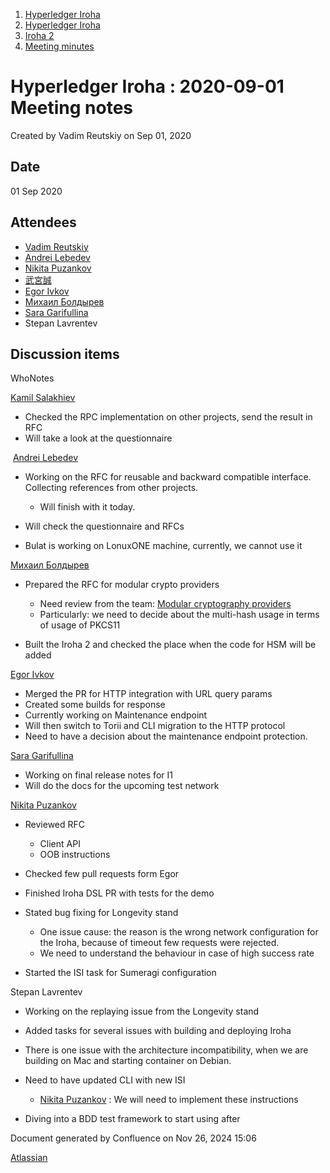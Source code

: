 1. [Hyperledger Iroha](index.html)
2. [Hyperledger Iroha](Hyperledger-Iroha_20873224.html)
3. [Iroha 2](Iroha-2_21012047.html)
4. [Meeting minutes](Meeting-minutes_21016015.html)

# Hyperledger Iroha : 2020-09-01 Meeting notes

Created by Vadim Reutskiy on Sep 01, 2020

## Date

01 Sep 2020

## Attendees

- [Vadim Reutskiy](https://lf-hyperledger.atlassian.net/wiki/people/5b8d04b72786fb2bf79a7405?ref=confluence)
- [Andrei Lebedev](https://lf-hyperledger.atlassian.net/wiki/people/557058:c02f1b3d-42e6-4519-ba84-2d0476dccbc9?ref=confluence)
- [Nikita Puzankov](https://lf-hyperledger.atlassian.net/wiki/people/5df113768998970e5b434e0a?ref=confluence)
- [武宮誠](https://lf-hyperledger.atlassian.net/wiki/people/557058:12c320e6-5d17-404f-b20e-bfa5721ae960?ref=confluence)
- [Egor Ivkov](https://lf-hyperledger.atlassian.net/wiki/people/5dd9631c1cf3c20ef5ff9f0f?ref=confluence)
- [Михаил Болдырев](https://lf-hyperledger.atlassian.net/wiki/people/557058:584193b8-9303-4b5a-8cb3-8153294c8cc2?ref=confluence)
- [Sara Garifullina](https://lf-hyperledger.atlassian.net/wiki/people/5b6c115b2c9bd83c03707f95?ref=confluence)
- Stepan Lavrentev

## Discussion items

WhoNotes

[Kamil Salakhiev](https://lf-hyperledger.atlassian.net/wiki/people/557058:07723e0b-a027-4cc4-ad6d-324e41cccb4d?ref=confluence)  

- Checked the RPC implementation on other projects, send the result in RFC
- Will take a look at the questionnaire

 [Andrei Lebedev](https://lf-hyperledger.atlassian.net/wiki/people/557058:c02f1b3d-42e6-4519-ba84-2d0476dccbc9?ref=confluence)

- Working on the RFC for reusable and backward compatible interface. Collecting references from other projects.
  
  - Will finish with it today.
- Will check the questionnaire and RFCs
- Bulat is working on LonuxONE machine, currently, we cannot use it

[Михаил Болдырев](https://lf-hyperledger.atlassian.net/wiki/people/557058:584193b8-9303-4b5a-8cb3-8153294c8cc2?ref=confluence)

- Prepared the RFC for modular crypto providers
  
  - Need review from the team: [Modular cryptography providers](Modular-cryptography-providers_21017141.html)
  - Particularly: we need to decide about the multi-hash usage in terms of usage of PKCS11
- Built the Iroha 2 and checked the place when the code for HSM will be added

[Egor Ivkov](https://lf-hyperledger.atlassian.net/wiki/people/5dd9631c1cf3c20ef5ff9f0f?ref=confluence)

- Merged the PR for HTTP integration with URL query params
- Created some builds for response
- Currently working on Maintenance endpoint
- Will then switch to Torii and CLI migration to the HTTP protocol
- Need to have a decision about the maintenance endpoint protection.

[Sara Garifullina](https://lf-hyperledger.atlassian.net/wiki/people/5b6c115b2c9bd83c03707f95?ref=confluence)

- Working on final release notes for I1
- Will do the docs for the upcoming test network

[Nikita Puzankov](https://lf-hyperledger.atlassian.net/wiki/people/5df113768998970e5b434e0a?ref=confluence)

- Reviewed RFC
  
  - Client API
  - OOB instructions
- Checked few pull requests form Egor
- Finished Iroha DSL PR with tests for the demo
- Stated bug fixing for Longevity stand
  
  - One issue cause: the reason is the wrong network configuration for the Iroha, because of timeout few requests were rejected.
  - We need to understand the behaviour in case of high success rate
- Started the ISI task for Sumeragi configuration

Stepan Lavrentev

- Working on the replaying issue from the Longevity stand
- Added tasks for several issues with building and deploying Iroha
- There is one issue with the architecture incompatibility, when we are building on Mac and starting container on Debian.
- Need to have updated CLI with new ISI
  
  - [Nikita Puzankov](https://lf-hyperledger.atlassian.net/wiki/people/5df113768998970e5b434e0a?ref=confluence) : We will need to implement these instructions
- Diving into a BDD test framework to start using after

Document generated by Confluence on Nov 26, 2024 15:06

[Atlassian](http://www.atlassian.com/)
